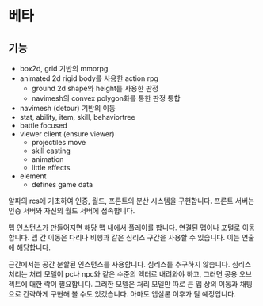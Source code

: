 # 베타 

## 기능 

- box2d, grid 기반의 mmorpg 
- animated 2d rigid body를 사용한 action rpg 
  - ground 2d shape와 height를 사용한 판정 
  - navimesh의 convex polygon화를 통한 판정 통합 
- navimesh (detour) 기반의 이동
- stat, ability, item, skill, behaviortree
- battle focused 
- viewer client (ensure viewer) 
  - projectiles move 
  - skill casting 
  - animation 
  - little effects
- element 
  - defines game data

알파의 rcs에 기초하여 인증, 월드, 프론트의 분산 시스템을 구현합니다. 프론트 서버는 
인증 서버와 자신의 월드 서버에 접속합니다. 

맵 인스턴스가 만들어지면 해당 맵 내에서 플레이를 합니다. 연결된 맵이나 포털로 이동합니다. 
맵 간 이동은 다리나 비행과 같은 심리스 구간을 사용할 수 있습니다. 이는 연출에 해당합니다. 

근간에서는 공간 분할된 인스턴스를 사용합니다. 심리스를 추구하지 않습니다. 심리스 처리는 
처리 모델이 pc나 npc와 같은 수준의 액터로 내려와야 하고, 그러면 공용 오브젝트에 대한 
락이 필요합니다. 그러한 모델은 처리 모델만 따로 큰 맵 상의 이동과 채팅으로 간략하게 
구현해 볼 수도 있겠습니다. 아마도 엡실론 이후가 될 예정입니다. 

